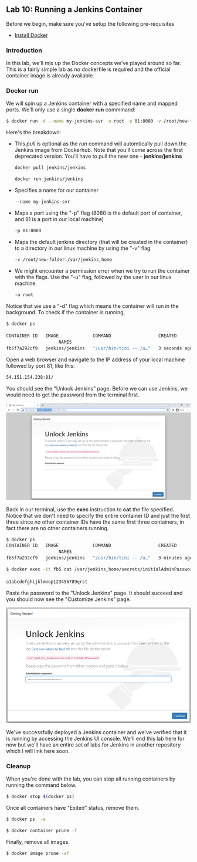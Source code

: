 
## Lab 10: Running a Jenkins Container

Before we begin, make sure you've setup the following pre-requisites

  - [Install Docker](../README.md#pre-requisites)

### Introduction
  
In this lab, we'll mix up the Docker concepts we've played around so far. This is a fairly simple lab as no dockerfile is required and the official container image is already available. 

### Docker run 

We will spin up a Jenkins container with a specified name and mapped ports. We'll only use a single **docker run** commmand:

```bash
$ docker run -d --name my-jenkins-svr -u root -p 81:8080 -v /root/new-folder:/var/jenkins_home jenkins/jenkins 
```

Here's the breakdown:

- This *pull* is optional as the *run* command will automtically pull down the Jenkins image from Dockerhub. Note that you'll come across the first deprecated version. You'll have to pull the new one - **jenkins/jenkins**

  ```bash
  docker pull jenkins/jenkins
  ```
  ```bash
  docker run jenkins/jenkins 
  ```

- Specifies a name for our container

  ```bash
  --name my-jenkins-svr
  ```
- Maps a port using the "-p" flag (8080 is the default port of container, and 81 is a port in our local machine)

  ```bash 
  -p 81:8080
  ```
- Maps the default jenkins directory (that will be created in the container) to a directory in our linux machine by using the "-v" flag

  ```bash
  -v /root/new-folder:/var/jenkins_home
  ```

- We might encounter a permission error when we try to run the container with the flags. Use the "-u" flag, followed by the user in our linux machine

  ```bash 
  -u root
  ```
Notice that we use a "-d" flag which means the container will run in the background. To check if the container is running,

```bash
$ docker ps

CONTAINER ID   IMAGE             COMMAND                  CREATED         STATUS         PORTS
                    NAMES
fb5f7a292cf9   jenkins/jenkins   "/usr/bin/tini -- /u…"   3 seconds ago   Up 2 seconds   50000/tcp, 0.0.0.0:81->8080/tcp, :::81->8080/tcp   my-jenkins-svr 
```

Open a web browser and navigate to the IP address of your local machine followed by port 81, like this:

```bash
54.151.154.238:81/ 
```

You should see the "Unlock Jenkins" page. Before we can use Jenkins, we would need to get the password from the terminal first.

![](Images/lab10unlockjenkins.png)  

Back in our terminal, use the **exec** instruction to **cat** the file specified. Notice that we don't need to specify the entire container ID and just the first three since no other container IDs have the same first three containers, in fact there are no other containers running.

```bash
$ docker ps
CONTAINER ID   IMAGE             COMMAND                  CREATED         STATUS         PORTS
                    NAMES
fb5f7a292cf9   jenkins/jenkins   "/usr/bin/tini -- /u…"   3 minutes ago   Up 3 minutes   50000/tcp, 0.0.0.0:81->8080/tcp, :::81->8080/tcp   my-jenkins-svr 
```

```bash
$ docker exec -it fb5 cat /var/jenkins_home/secrets/initialAdminPassword

a1abcdefghijklmnop123456789qrst
```

Paste the password to the "Unlock Jenkins" page. It should succeed and you should now see the "Customize Jenkins" page.

![](Images/lab10unlockjenkinspw.png)  

We've successfully deployed a Jenkins container and we've verified that it is running by accessing the Jenkins UI console. We'll end this lab here for now but we'll have an entire set of labs for Jenkins in another repository which I will link here soon.

### Cleanup 

When you're done with the lab, you can stop all running containers by running the command below.

```bash
$ docker stop $(docker ps) 
```

Once all containers have "Exited" status, remove them.

```bash
$ docker ps  -a 
```
```bash
$ docker container prune -f 
```

Finally, remove all images.

```bash
$ docker image prune -af 
```
